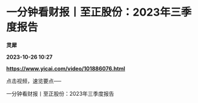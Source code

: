 # 一分钟看财报丨至正股份：2023年三季度报告
**灵犀**

**2023-10-26 10:27**

**https://www.yicai.com/video/101886076.html**

点击视频，速览要点──

一分钟看财报丨至正股份：2023年三季度报告